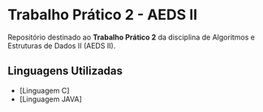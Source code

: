# Trabalho Prático 2 - AEDS II

Repositório destinado ao **Trabalho Prático 2** da disciplina de Algoritmos e Estruturas de Dados II (AEDS II).

## Linguagens Utilizadas

- [Linguagem C]
- [Linguagem JAVA]

